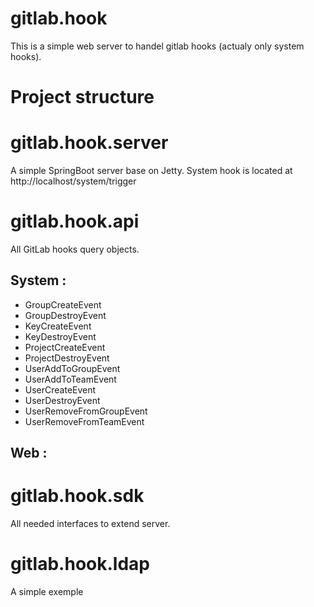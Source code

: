 # gitlab.hook

This is a simple web server to handel gitlab hooks (actualy only system hooks).

# Project structure

# gitlab.hook.server

A simple SpringBoot server base on Jetty.
System hook is located at http://localhost/system/trigger

# gitlab.hook.api

All GitLab hooks query objects.
## System :
- GroupCreateEvent
- GroupDestroyEvent
- KeyCreateEvent
- KeyDestroyEvent
- ProjectCreateEvent
- ProjectDestroyEvent
- UserAddToGroupEvent
- UserAddToTeamEvent
- UserCreateEvent
- UserDestroyEvent
- UserRemoveFromGroupEvent
- UserRemoveFromTeamEvent

## Web :

# gitlab.hook.sdk

All needed interfaces to extend server.

# gitlab.hook.ldap

A simple exemple


